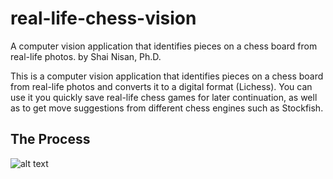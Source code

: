 # real-life-chess-vision
A computer vision application that identifies pieces on a chess board from real-life photos.
by Shai Nisan, Ph.D.

This is a computer vision application that identifies pieces on a chess board from real-life photos and converts it to a digital format (Lichess). 
You can use it you quickly save real-life chess games for later continuation, as well as to get move suggestions from different chess engines such as Stockfish.

## The Process
![alt text](https://github.com/marcusbl/ChessNET%overview.pdf?raw=true)


